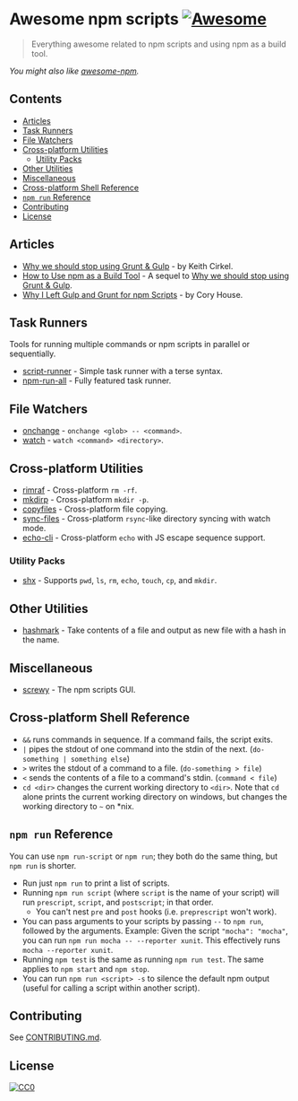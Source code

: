 # Awesome npm scripts [![Awesome](https://cdn.rawgit.com/sindresorhus/awesome/d7305f38d29fed78fa85652e3a63e154dd8e8829/media/badge.svg)](https://github.com/sindresorhus/awesome)

> Everything awesome related to npm scripts and using npm as a build tool.

*You might also like [awesome-npm](https://github.com/sindresorhus/awesome-npm).*

## Contents

<!-- START doctoc generated TOC please keep comment here to allow auto update -->
<!-- DON'T EDIT THIS SECTION, INSTEAD RE-RUN doctoc TO UPDATE -->


- [Articles](#articles)
- [Task Runners](#task-runners)
- [File Watchers](#file-watchers)
- [Cross-platform Utilities](#cross-platform-utilities)
  - [Utility Packs](#utility-packs)
- [Other Utilities](#other-utilities)
- [Miscellaneous](#miscellaneous)
- [Cross-platform Shell Reference](#cross-platform-shell-reference)
- [`npm run` Reference](#npm-run-reference)
- [Contributing](#contributing)
- [License](#license)

<!-- END doctoc generated TOC please keep comment here to allow auto update -->

## Articles

- [Why we should stop using Grunt & Gulp](https://www.keithcirkel.co.uk/why-we-should-stop-using-grunt/) - by Keith Cirkel.
- [How to Use npm as a Build Tool](https://www.keithcirkel.co.uk/how-to-use-npm-as-a-build-tool/) - A sequel to [Why we should stop using Grunt & Gulp](https://www.keithcirkel.co.uk/why-we-should-stop-using-grunt/).
- [Why I Left Gulp and Grunt for npm Scripts](https://medium.freecodecamp.com/why-i-left-gulp-and-grunt-for-npm-scripts-3d6853dd22b8) -  by Cory House.

## Task Runners

Tools for running multiple commands or npm scripts in parallel or sequentially.

- [script-runner](https://github.com/paulpflug/script-runner) - Simple task runner with a terse syntax.
- [npm-run-all](https://github.com/mysticatea/npm-run-all) - Fully featured task runner.

## File Watchers

- [onchange](https://github.com/Qard/onchange) - `onchange <glob> -- <command>`.
- [watch](https://github.com/mikeal/watch) - `watch <command> <directory>`.

## Cross-platform Utilities

- [rimraf](https://github.com/isaacs/rimraf) - Cross-platform `rm -rf`.
- [mkdirp](https://github.com/substack/node-mkdirp) - Cross-platform `mkdir -p`.
- [copyfiles](https://github.com/calvinmetcalf/copyfiles) - Cross-platform file copying.
- [sync-files](https://github.com/byteclubfr/node-sync-files) - Cross-platform `rsync`-like directory syncing with watch mode.
- [echo-cli](https://github.com/iamakulov/echo-cli) - Cross-platform `echo` with JS escape sequence support.

### Utility Packs

- [shx](https://github.com/shelljs/shx) - Supports `pwd`, `ls`, `rm`, `echo`, `touch`, `cp`, and `mkdir`.

## Other Utilities

- [hashmark](https://github.com/keithamus/hashmark) -  Take contents of a file and output as new file with a hash in the name.

## Miscellaneous

- [screwy](https://github.com/samueleaton/screwy) - The npm scripts GUI.

## Cross-platform Shell Reference

- `&&` runs commands in sequence. If a command fails, the script exits.
- `|` pipes the stdout of one command into the stdin of the next. (`do-something | something else`)
- `>` writes the stdout of a command to a file. (`do-something > file`)
- `<` sends the contents of a file to a command's stdin. (`command < file`)
- `cd <dir>` changes the current working directory to `<dir>`. Note that `cd` alone prints the current working directory on windows, but changes the working directory to `~` on \*nix.

## `npm run` Reference

You can use `npm run-script` or `npm run`; they both do the same thing, but `npm run` is shorter.

- Run just `npm run` to print a list of scripts.
- Running `npm run script` (where `script` is the name of your script) will run `prescript`, `script`, and `postscript`; in that order.
  - You can't nest `pre` and `post` hooks (i.e. `preprescript` won't work).
- You can pass arguments to your scripts by passing `--` to `npm run`, followed by the arguments. Example: Given the script `"mocha": "mocha"`, you can run `npm run mocha -- --reporter xunit`. This effectively runs `mocha --reporter xunit`.
- Running `npm test` is the same as running `npm run test`. The same applies to `npm start` and `npm stop`.
- You can run `npm run <script> -s` to silence the default npm output (useful for calling a script within another script).

## Contributing

See [CONTRIBUTING.md](https://github.com/RyanZim/awesome-npm-scripts/blob/master/CONTRIBUTING.md).

## License

[![CC0](http://mirrors.creativecommons.org/presskit/buttons/88x31/svg/cc-zero.svg)](https://creativecommons.org/publicdomain/zero/1.0/)
